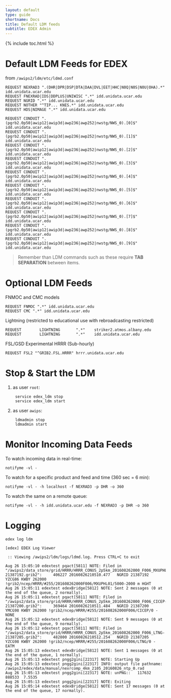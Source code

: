 ```yaml
---
layout: default
type: guide
shortname: Docs
title: Default LDM feeds
subtitle: EDEX Admin
---
```


{% include toc.html %}


# Default LDM Feeds for EDEX

from `/awips2/ldm/etc/ldmd.conf`

    REQUEST NEXRAD3 ".(DHR|DPR|DSP|DTA|DAA|DVL|EET|HHC|N0Q|N0S|N0U|OHA).*" idd.unidata.ucar.edu
    REQUEST FNEXRAD|IDS|DDPLUS|UNIWISC ".*" idd.unidata.ucar.edu
    REQUEST NGRID ".*" idd.unidata.ucar.edu
    REQUEST NOTHER "^TIP... KNES.*" idd.unidata.ucar.edu
    REQUEST HDS|NIMAGE ".*" idd.unidata.ucar.edu
    
    REQUEST CONDUIT ".(pgrb2.0p50|awip12|awip3d|awp236|awp252|nwstg/NWS_0).[0]$"    idd.unidata.ucar.edu
    REQUEST CONDUIT ".(pgrb2.0p50|awip12|awip3d|awp236|awp252|nwstg/NWS_0).[1]$"    idd.unidata.ucar.edu
    REQUEST CONDUIT ".(pgrb2.0p50|awip12|awip3d|awp236|awp252|nwstg/NWS_0).[2]$"    idd.unidata.ucar.edu
    REQUEST CONDUIT ".(pgrb2.0p50|awip12|awip3d|awp236|awp252|nwstg/NWS_0).[3]$"    idd.unidata.ucar.edu
    REQUEST CONDUIT ".(pgrb2.0p50|awip12|awip3d|awp236|awp252|nwstg/NWS_0).[4]$"    idd.unidata.ucar.edu
    REQUEST CONDUIT ".(pgrb2.0p50|awip12|awip3d|awp236|awp252|nwstg/NWS_0).[5]$"    idd.unidata.ucar.edu
    REQUEST CONDUIT ".(pgrb2.0p50|awip12|awip3d|awp236|awp252|nwstg/NWS_0).[6]$"    idd.unidata.ucar.edu
    REQUEST CONDUIT ".(pgrb2.0p50|awip12|awip3d|awp236|awp252|nwstg/NWS_0).[7]$"    idd.unidata.ucar.edu
    REQUEST CONDUIT ".(pgrb2.0p50|awip12|awip3d|awp236|awp252|nwstg/NWS_0).[8]$"    idd.unidata.ucar.edu
    REQUEST CONDUIT ".(pgrb2.0p50|awip12|awip3d|awp236|awp252|nwstg/NWS_0).[9]$"    idd.unidata.ucar.edu
    
> Remember than LDM commands such as these require **TAB SEPARATION** between items.

# Optional LDM Feeds

FNMOC and CMC models

    REQUEST FNMOC ".*" idd.unidata.ucar.edu
    REQUEST CMC ".*" idd.unidata.ucar.edu
    
Lightning (restricted to educational use with rebroadcasting restricted)

    REQUEST        LIGHTNING       ".*"    striker2.atmos.albany.edu
    REQUEST        LIGHTNING       ".*"    idd.unidata.ucar.edu
    
FSL/GSD Experimental HRRR (Sub-hourly)

    REQUEST FSL2 "^GRIB2.FSL.HRRR" hrrr.unidata.ucar.edu

# Stop & Start the LDM

1. as user `root`:

        service edex_ldm stop
        service edex_ldm start

2. as user `awips`:

        ldmadmin stop
        ldmadmin start
        
# Monitor Incoming Data Feeds

To watch incoming data in real-time:

    notifyme -vl - 
    
To watch for a specific product and feed and time (360 sec = 6 min):

    notifyme -vl - -h localhost -f NEXRAD3 -p DHR -o 360
    
To watch the same on a remote queue:

    notifyme -vl - -h idd.unidata.ucar.edu -f NEXRAD3 -p DHR -o 360
    
# Logging

    edex log ldm
    
    [edex] EDEX Log Viewer
    
     :: Viewing /awips2/ldm/logs/ldmd.log. Press CTRL+C to exit
    
    Aug 26 15:05:10 edextest pqact[5811] NOTE: Filed in "/awips2/data_store/grid/HRRR/HRRR_CONUS_2p5km_201608262000_F006_MXUPHL01-21387192.grib2":     406227 20160826210510.477   NGRID 21387192  YZCG86 KWBY 262000 !grib2/ncep/HRRR/#255/201608262000F006/MXUPHL01/5000-2000 m HGHT
    Aug 26 15:05:11 edextest edexBridge[5812] NOTE: Sent 2 messages (0 at the end of the queue, 2 normally).
    Aug 26 15:05:11 edextest pqact[5811] NOTE: Filed in "/awips2/data_store/grid/HRRR/HRRR_CONUS_2p5km_201608262000_F006_CICEP-21387200.grib2":     369464 20160826210511.484   NGRID 21387200  YMCG98 KWBY 262000 !grib2/ncep/HRRR/#255/201608262000F006/CICEP/0 - NONE
    Aug 26 15:05:12 edextest edexBridge[5812] NOTE: Sent 9 messages (0 at the end of the queue, 9 normally).
    Aug 26 15:05:12 edextest pqact[5811] NOTE: Filed in "/awips2/data_store/grid/HRRR/HRRR_CONUS_2p5km_201608262000_F006_LTNG-21387205.grib2":     482800 20160826210512.254   NGRID 21387205  YZCG98 KWBY 262000 !grib2/ncep/HRRR/#255/201608262000F006/LTNG/0 - EATM
    Aug 26 15:05:13 edextest edexBridge[5812] NOTE: Sent 1 messages (0 at the end of the queue, 1 normally).
    Aug 26 15:05:13 edextest pngg2gini[22317] NOTE: Starting Up
    Aug 26 15:05:13 edextest pngg2gini[22317] INFO: output file pathname: /awips2/edex/data/manual/nexrcomp_4km_2105_20160826_ntp_0.rad
    Aug 26 15:05:13 edextest pngg2gini[22317] NOTE: unPNG::   117632    888533  7.5535
    Aug 26 15:05:13 edextest pngg2gini[22317] NOTE: Exiting
    Aug 26 15:05:14 edextest edexBridge[5812] NOTE: Sent 17 messages (0 at the end of the queue, 17 normally).
